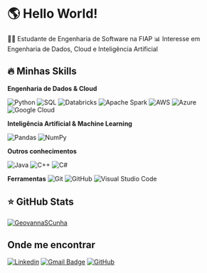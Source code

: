 # 🌎 Hello World!
👩‍💻 Estudante de Engenharia de Software na FIAP
📊 Interesse em Engenharia de Dados, Cloud e Inteligência Artificial

## 🔥 Minhas Skills

**Engenharia de Dados & Cloud**

![Python](https://img.shields.io/badge/-Python-333333?style=flat&logo=Python&logoColor=1572B6)
![SQL](https://img.shields.io/badge/-SQL-333333?style=flat&logo=postgresql)
![Databricks](https://img.shields.io/badge/-Databricks-333333?style=flat&logo=databricks&logoColor=FF3621)
![Apache Spark](https://img.shields.io/badge/-Apache%20Spark-333333?style=flat&logo=apachespark&logoColor=E25A1C)
![AWS](https://img.shields.io/badge/-AWS-333333?style=flat&logo=amazon-aws&logoColor=FF9900)
![Azure](https://img.shields.io/badge/-Azure-333333?style=flat&logo=microsoftazure&logoColor=0078D4)
![Google Cloud](https://img.shields.io/badge/-GCP-333333?style=flat&logo=googlecloud&logoColor=4285F4)

**Inteligência Artificial & Machine Learning**

![Pandas](https://img.shields.io/badge/-Pandas-333333?style=flat&logo=pandas)
![NumPy](https://img.shields.io/badge/-NumPy-333333?style=flat&logo=numpy)

**Outros conhecimentos**

![Java](https://img.shields.io/badge/-Java-333333?style=flat&logo=Java&logoColor=007396)
![C++](https://img.shields.io/badge/-C++-333333?style=flat&logo=cplusplus&logoColor=00599C)
![C#](https://img.shields.io/badge/-C%23-333333?style=flat&logo=csharp&logoColor=239120)

**Ferramentas**
![Git](https://img.shields.io/badge/-Git-333333?style=flat&logo=git)
![GitHub](https://img.shields.io/badge/-GitHub-333333?style=flat&logo=github)
![Visual Studio Code](https://img.shields.io/badge/-VSCode-333333?style=flat&logo=visual-studio-code&logoColor=007ACC)

## ⭐ GitHub Stats

[![GeovannaSCunha](https://github-readme-stats.vercel.app/api/top-langs/?username=GeovannaSCunha&hide=html&layout=compact&theme=dracula)](https://github.com/anuraghazra/github-readme-stats)


## Onde me encontrar

[![Linkedin](	https://img.shields.io/badge/LinkedIn-0077B5?style=for-the-badge&logo=linkedin&logoColor=white&link=https://www.linkedin.com/in/geovanna-silva-cunha-b027b1209/)](https://www.linkedin.com/in/geovanna-silva-cunha-b027b1209/)
[![Gmail Badge](https://img.shields.io/badge/Gmail-D14836?style=for-the-badge&logo=gmail&logoColor=white&link=mailto:geovanna.scunha@gmail.com)](mailto:geovanna.scunha@gmail.com)
[![GitHub](https://img.shields.io/github/followers/GeovannaSCunha?label=follow&style=social)](https://github.com/GeovannaSCunha) 
